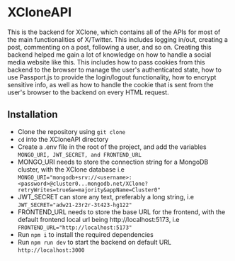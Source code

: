 # XCloneAPI
This is the backend for XClone, which contains all of the APIs for most of the main functionalities of X/Twitter. This includes logging in/out, creating a post, commenting on a post, following a user, and so on. Creating this backend helped me gain a lot of knowledge on how to handle a social media website like this. This includes how to pass cookies from this backend to the browser to manage the user's authenticated state, how to use Passport.js to provide the login/logout functionality, how to encrypt sensitive info, as well as how to handle the cookie that is sent from the user's browser to the backend on every HTML request. 

## Installation
* Clone the repository using `git clone`
* `cd` into the XCloneAPI directory
* Create a .env file in the root of the project, and add the variables `MONGO_URI, JWT_SECRET, and FRONTEND_URL`
* MONGO_URI needs to store the connection string for a MongoDB cluster, with the XClone database i.e `MONGO_URI="mongodb+srv://<username>:<password>@cluster0...mongodb.net/XClone?retryWrites=true&w=majority&appName=Cluster0"`
* JWT_SECRET can store any text, preferably a long string, i.e `JWT_SECRET="adw21-23r2r-3t423-hg122"`
* FRONTEND_URL needs to store the base URL for the frontend, with the default frontend local url being http://localhost:5173, i.e `FRONTEND_URL="http://localhost:5173"`
* Run `npm i` to install the required dependencies
* Run `npm run dev` to start the backend on default URL `http://localhost:3000`
